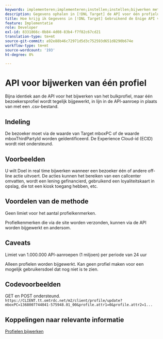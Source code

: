 ```yaml
---
keywords: implementeren;implementeren;instellen;instellen;bijwerken met één profiel
description: Gegevens ophalen in [!DNL Target] de API voor één profielupdate gebruiken.
title: Hoe krijg ik Gegevens in [!DNL Target] Gebruikend de Enige API van de Update van het Profiel?
feature: Implementatie
role: Developer
exl-id: 8331866c-0b84-4d08-83b4-f7f82c67cd21
translation-type: tm+mt
source-git-commit: a92e88b46c72971d5d3c752593d651d8290b674e
workflow-type: tm+mt
source-wordcount: '193'
ht-degree: 0%

---
```


# API voor bijwerken van één profiel

Bijna identiek aan de API voor het bijwerken van het bulkprofiel, maar één bezoekersprofiel wordt tegelijk bijgewerkt, in lijn in de API-aanroep in plaats van met een .csv-bestand.

## Indeling

De bezoeker moet via de waarde van Target mboxPC of de waarde mboxThirdPartyId worden geïdentificeerd. De Experience Cloud-id (ECID) wordt niet ondersteund.

## Voorbeelden

U wilt Doel in real time bijwerken wanneer een bezoeker één of andere off-line actie uitvoert. De acties kunnen het bereiken van een callcenter omvatten, wordt een lening gefinancierd, gebruikend een loyaliteitskaart in opslag, die tot een kiosk toegang hebben, etc.

## Voordelen van de methode

Geen limiet voor het aantal profielkenmerken.

Profielkenmerken die via de site worden verzonden, kunnen via de API worden bijgewerkt en andersom.

## Caveats

Limiet van 1.000.000 API-aanroepen (1 miljoen) per periode van 24 uur

Alleen profielen worden bijgewerkt. Kan geen profiel maken voor een mogelijk gebruikersdoel dat nog niet is te zien.

## Codevoorbeelden

GET en POST ondersteund. `https://CLIENT.tt.omtrdc.net/m2/client/profile/update?mboxPC=1368007744041-575948.01_00&profile.attr1=0&profile.attr2=1...`

## Koppelingen naar relevante informatie

[Profielen bijwerken](https://developers.adobetarget.com/api/#updating-profiles)
